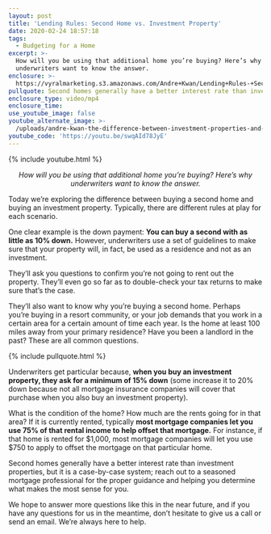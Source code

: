 ```yaml
---
layout: post
title: 'Lending Rules: Second Home vs. Investment Property'
date: 2020-02-24 18:57:18
tags:
  - Budgeting for a Home
excerpt: >-
  How will you be using that additional home you’re buying? Here’s why
  underwriters want to know the answer.
enclosure: >-
  https://vyralmarketing.s3.amazonaws.com/Andre+Kwan/Lending+Rules-+Second+Home+vs.+Investment+Property.mp4
pullquote: Second homes generally have a better interest rate than investment properties.
enclosure_type: video/mp4
enclosure_time:
use_youtube_image: false
youtube_alternate_image: >-
  /uploads/andre-kwan-the-difference-between-investment-properties-and-a-2nd-home-youtube.jpg
youtube_code: 'https://youtu.be/swqAId78JyE'
---
```


{% include youtube.html %}

<p style="text-align: center;"><em>How will you be using that additional home you’re buying? Here’s why underwriters want to know the answer.</em></p>

Today we’re exploring the difference between buying a second home and buying an investment property. Typically, there are different rules at play for each scenario.&nbsp;

One clear example is the down payment: **You can buy a second with as little as 10% down.** However, underwriters use a set of guidelines to make sure that your property will, in fact, be used as a residence and not as an investment.&nbsp;

They’ll ask you questions to confirm you’re not going to rent out the property. They’ll even go so far as to double-check your tax returns to make sure that’s the case.&nbsp;

They’ll also want to know why you’re buying a second home. Perhaps you’re buying in a resort community, or your job demands that you work in a certain area for a certain amount of time each year. Is the home at least 100 miles away from your primary residence? Have you been a landlord in the past? These are all common questions.

{% include pullquote.html %}

Underwriters get particular because, **when you buy an investment property, they ask for a minimum of 15% down** (some increase it to 20% down because not all mortgage insurance companies will cover that purchase when you also buy an investment property).&nbsp;

What is the condition of the home? How much are the rents going for in that area? If it is currently rented, typically **most mortgage companies let you use 75% of that rental income to help offset that mortgage.** For instance, if that home is rented for $1,000, most mortgage companies will let you use $750 to apply to offset the mortgage on that particular home.&nbsp;

Second homes generally have a better interest rate than investment properties, but it is a case-by-case system; reach out to a seasoned mortgage professional for the proper guidance and helping you determine what makes the most sense for you.&nbsp;

We hope to answer more questions like this in the near future, and if you have any questions for us in the meantime, don’t hesitate to give us a call or send an email. We’re always here to help.